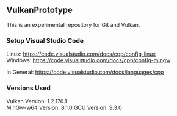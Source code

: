 ## VulkanPrototype
This is an experimental repository for Git and Vulkan.

### Setup Visual Studio Code
Linux: https://code.visualstudio.com/docs/cpp/config-linux \
Windows: https://code.visualstudio.com/docs/cpp/config-mingw

In General: https://code.visualstudio.com/docs/languages/cpp

### Versions Used
Vulkan Version: 1.2.176.1  
MinGw-w64 Version: 8.1.0
GCU Version: 9.3.0